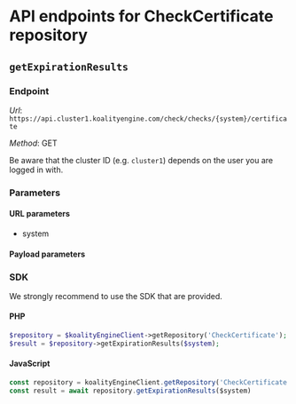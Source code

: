 # API endpoints for CheckCertificate repository


## `getExpirationResults`



### Endpoint

*Url*: ```https://api.cluster1.koalityengine.com/check/checks/{system}/certificate```

*Method*: GET

Be aware that the cluster ID (e.g. `cluster1`) depends on the user you are logged in with.

### Parameters

#### URL parameters
 - system

#### Payload parameters


### SDK

We strongly recommend to use the SDK that are provided.

#### PHP
```php
$repository = $koalityEngineClient->getRepository('CheckCertificate');
$result = $repository->getExpirationResults($system);
```

#### JavaScript

```javascript
const repository = koalityEngineClient.getRepository('CheckCertificate')
const result = await repository.getExpirationResults($system)
```

